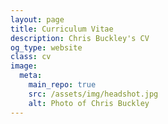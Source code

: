 ```yaml
---
layout: page
title: Curriculum Vitae
description: Chris Buckley's CV
og_type: website
class: cv
image:
  meta:
    main_repo: true
    src: /assets/img/headshot.jpg
    alt: Photo of Chris Buckley
---
```

